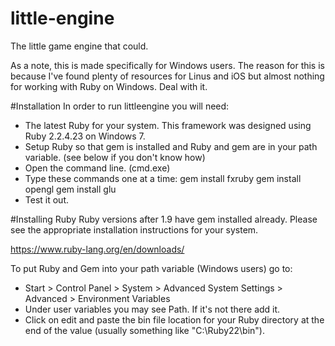 # little-engine
The little game engine that could.

As a note, this is made specifically for Windows users. The reason for this is because I've found plenty of resources for Linus and iOS but almost nothing for working with Ruby on Windows. Deal with it.

#Installation
In order to run littleengine you will need:

* The latest Ruby for your system. This framework was designed using Ruby 2.2.4.23 on Windows 7.
* Setup Ruby so that gem is installed and Ruby and gem are in your path variable. (see below if you don't know how)
* Open the command line. (cmd.exe)
* Type these commands one at a time:
    gem install fxruby
    gem install opengl
    gem install glu
* Test it out.

#Installing Ruby
Ruby versions after 1.9 have gem installed already. Please see the appropriate installation instructions for your system.

https://www.ruby-lang.org/en/downloads/

To put Ruby and Gem into your path variable (Windows users) go to:

* Start > Control Panel > System > Advanced System Settings > Advanced > Environment Variables
* Under user variables you may see Path. If it's not there add it.
* Click on edit and paste the bin file location for your Ruby directory at the end of the value (usually something like "C:\Ruby22\bin").
